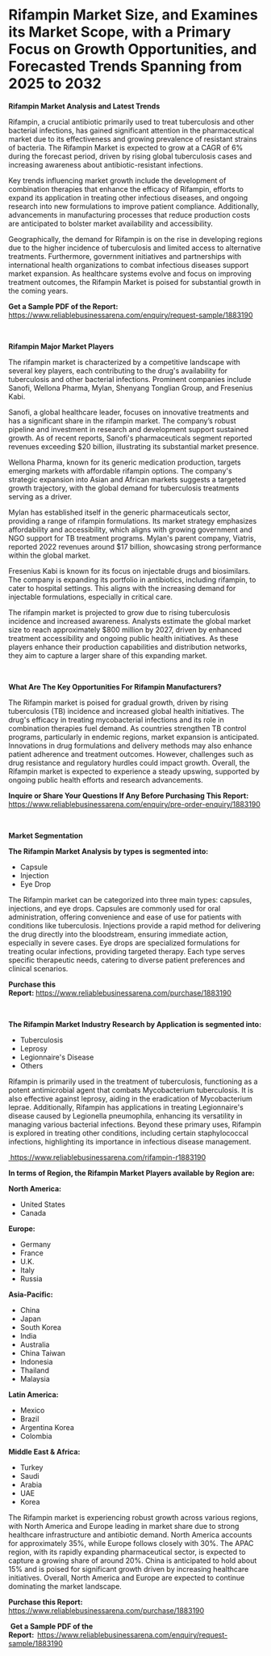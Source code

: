 <p><h1>Rifampin Market Size, and Examines its Market Scope, with a Primary Focus on Growth Opportunities, and Forecasted Trends Spanning from 2025 to 2032</h1></p><p><strong>Rifampin Market Analysis and Latest Trends</strong></p>
<p><p>Rifampin, a crucial antibiotic primarily used to treat tuberculosis and other bacterial infections, has gained significant attention in the pharmaceutical market due to its effectiveness and growing prevalence of resistant strains of bacteria. The Rifampin Market is expected to grow at a CAGR of 6% during the forecast period, driven by rising global tuberculosis cases and increasing awareness about antibiotic-resistant infections.</p><p>Key trends influencing market growth include the development of combination therapies that enhance the efficacy of Rifampin, efforts to expand its application in treating other infectious diseases, and ongoing research into new formulations to improve patient compliance. Additionally, advancements in manufacturing processes that reduce production costs are anticipated to bolster market availability and accessibility.</p><p>Geographically, the demand for Rifampin is on the rise in developing regions due to the higher incidence of tuberculosis and limited access to alternative treatments. Furthermore, government initiatives and partnerships with international health organizations to combat infectious diseases support market expansion. As healthcare systems evolve and focus on improving treatment outcomes, the Rifampin Market is poised for substantial growth in the coming years.</p></p>
<p><strong>Get a Sample PDF of the Report:&nbsp;</strong> <a href="https://www.reliablebusinessarena.com/enquiry/request-sample/1883190?utm_campaign=3190&utm_medium=2&utm_source=Github&utm_content=ia&utm_term=19042025&utm_id=rifampin">https://www.reliablebusinessarena.com/enquiry/request-sample/1883190</a></p>
<p>&nbsp;</p>
<p><strong>Rifampin Major Market Players</strong></p>
<p><p>The rifampin market is characterized by a competitive landscape with several key players, each contributing to the drug's availability for tuberculosis and other bacterial infections. Prominent companies include Sanofi, Wellona Pharma, Mylan, Shenyang Tonglian Group, and Fresenius Kabi.</p><p>Sanofi, a global healthcare leader, focuses on innovative treatments and has a significant share in the rifampin market. The company’s robust pipeline and investment in research and development support sustained growth. As of recent reports, Sanofi's pharmaceuticals segment reported revenues exceeding $20 billion, illustrating its substantial market presence.</p><p>Wellona Pharma, known for its generic medication production, targets emerging markets with affordable rifampin options. The company's strategic expansion into Asian and African markets suggests a targeted growth trajectory, with the global demand for tuberculosis treatments serving as a driver.</p><p>Mylan has established itself in the generic pharmaceuticals sector, providing a range of rifampin formulations. Its market strategy emphasizes affordability and accessibility, which aligns with growing government and NGO support for TB treatment programs. Mylan's parent company, Viatris, reported 2022 revenues around $17 billion, showcasing strong performance within the global market.</p><p>Fresenius Kabi is known for its focus on injectable drugs and biosimilars. The company is expanding its portfolio in antibiotics, including rifampin, to cater to hospital settings. This aligns with the increasing demand for injectable formulations, especially in critical care.</p><p>The rifampin market is projected to grow due to rising tuberculosis incidence and increased awareness. Analysts estimate the global market size to reach approximately $800 million by 2027, driven by enhanced treatment accessibility and ongoing public health initiatives. As these players enhance their production capabilities and distribution networks, they aim to capture a larger share of this expanding market.</p></p>
<p>&nbsp;</p>
<p><strong>What Are The Key Opportunities For Rifampin Manufacturers?</strong></p>
<p><p>The Rifampin market is poised for gradual growth, driven by rising tuberculosis (TB) incidence and increased global health initiatives. The drug's efficacy in treating mycobacterial infections and its role in combination therapies fuel demand. As countries strengthen TB control programs, particularly in endemic regions, market expansion is anticipated. Innovations in drug formulations and delivery methods may also enhance patient adherence and treatment outcomes. However, challenges such as drug resistance and regulatory hurdles could impact growth. Overall, the Rifampin market is expected to experience a steady upswing, supported by ongoing public health efforts and research advancements.</p></p>
<p><strong>Inquire or Share Your Questions If Any Before Purchasing This Report:</strong> <a href="https://www.reliablebusinessarena.com/enquiry/pre-order-enquiry/1883190?utm_campaign=3190&utm_medium=2&utm_source=Github&utm_content=ia&utm_term=19042025&utm_id=rifampin">https://www.reliablebusinessarena.com/enquiry/pre-order-enquiry/1883190</a></p>
<p>&nbsp;</p>
<p><strong>Market Segmentation</strong></p>
<p><strong>The Rifampin Market Analysis by types is segmented into:</strong></p>
<p><ul><li>Capsule</li><li>Injection</li><li>Eye Drop</li></ul></p>
<p><p>The Rifampin market can be categorized into three main types: capsules, injections, and eye drops. Capsules are commonly used for oral administration, offering convenience and ease of use for patients with conditions like tuberculosis. Injections provide a rapid method for delivering the drug directly into the bloodstream, ensuring immediate action, especially in severe cases. Eye drops are specialized formulations for treating ocular infections, providing targeted therapy. Each type serves specific therapeutic needs, catering to diverse patient preferences and clinical scenarios.</p></p>
<p><strong>Purchase this Report:&nbsp;</strong><a href="https://www.reliablebusinessarena.com/purchase/1883190?utm_campaign=3190&utm_medium=2&utm_source=Github&utm_content=ia&utm_term=19042025&utm_id=rifampin">https://www.reliablebusinessarena.com/purchase/1883190</a></p>
<p>&nbsp;</p>
<p><strong>The Rifampin Market Industry Research by Application is segmented into:</strong></p>
<p><ul><li>Tuberculosis</li><li>Leprosy</li><li>Legionnaire's Disease</li><li>Others</li></ul></p>
<p><p>Rifampin is primarily used in the treatment of tuberculosis, functioning as a potent antimicrobial agent that combats Mycobacterium tuberculosis. It is also effective against leprosy, aiding in the eradication of Mycobacterium leprae. Additionally, Rifampin has applications in treating Legionnaire's disease caused by Legionella pneumophila, enhancing its versatility in managing various bacterial infections. Beyond these primary uses, Rifampin is explored in treating other conditions, including certain staphylococcal infections, highlighting its importance in infectious disease management.</p></p>
<p><a href="https://www.reliablebusinessarena.com/rifampin-r1883190?utm_campaign=3190&utm_medium=2&utm_source=Github&utm_content=ia&utm_term=19042025&utm_id=rifampin">&nbsp;https://www.reliablebusinessarena.com/rifampin-r1883190</a></p>
<p><strong>In terms of Region, the Rifampin Market Players available by Region are:</strong></p>
<p>
    <p> <strong> North America: </strong>
        <ul>
            <li>United States</li>
            <li>Canada</li>
        </ul>
        </p> 
    <p> <strong> Europe: </strong>
        <ul>
            <li>Germany</li>
            <li>France</li>
            <li>U.K.</li>
            <li>Italy</li>
            <li>Russia</li>
        </ul>
        </p> 
    <p> <strong> Asia-Pacific: </strong>
        <ul>
            <li>China</li>
            <li>Japan</li>
            <li>South Korea</li>
            <li>India</li>
            <li>Australia</li>
            <li>China Taiwan</li>
            <li>Indonesia</li>
            <li>Thailand</li>
            <li>Malaysia</li>
        </ul>
        </p> 
    <p> <strong> Latin America: </strong>
        <ul>
            <li>Mexico</li>
            <li>Brazil</li>
            <li>Argentina Korea</li>
            <li>Colombia</li>
        </ul>
        </p> 
    <p> <strong> Middle East & Africa: </strong>
        <ul>
            <li>Turkey</li>
            <li>Saudi</li>
            <li>Arabia</li>
            <li>UAE</li>
            <li>Korea</li>
        </ul>
    </p>
    </p>
<p><p>The Rifampin market is experiencing robust growth across various regions, with North America and Europe leading in market share due to strong healthcare infrastructure and antibiotic demand. North America accounts for approximately 35%, while Europe follows closely with 30%. The APAC region, with its rapidly expanding pharmaceutical sector, is expected to capture a growing share of around 20%. China is anticipated to hold about 15% and is poised for significant growth driven by increasing healthcare initiatives. Overall, North America and Europe are expected to continue dominating the market landscape.</p></p>
<p><strong>Purchase this Report: </strong><a href="https://www.reliablebusinessarena.com/purchase/1883190?utm_campaign=3190&utm_medium=2&utm_source=Github&utm_content=ia&utm_term=19042025&utm_id=rifampin">https://www.reliablebusinessarena.com/purchase/1883190</a></p>
<p>&nbsp;<strong>Get a Sample PDF of the Report:&nbsp;&nbsp;</strong><a href="https://www.reliablebusinessarena.com/enquiry/request-sample/1883190?utm_campaign=3190&utm_medium=2&utm_source=Github&utm_content=ia&utm_term=19042025&utm_id=rifampin">https://www.reliablebusinessarena.com/enquiry/request-sample/1883190</a></p>
<p><strong></strong></p>
<p><p></p><p></p><p></p></p>